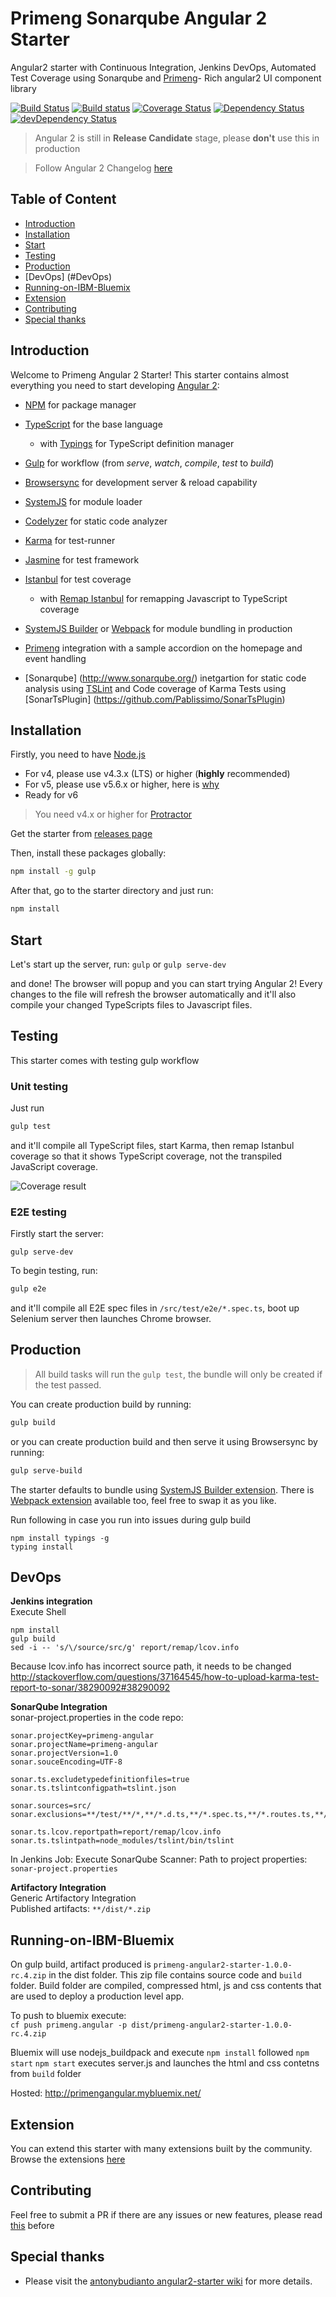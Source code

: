 # Primeng Sonarqube Angular 2 Starter
Angular2 starter with Continuous Integration, Jenkins DevOps, Automated Test Coverage using Sonarqube and  [Primeng](http://www.primefaces.org/primeng/#/)- Rich angular2 UI component library


[![Build Status](https://travis-ci.org/sanketsw/primeng-aungular-starter.svg)](https://travis-ci.org/sanketsw/primeng-aungular-starter)
[![Build status](https://ci.appveyor.com/api/projects/status/d5b3a9nnxnv5bxa5/branch/master?svg=true)](https://ci.appveyor.com/project/sanketsw/primeng-aungular-starter/branch/master)
[![Coverage Status](https://coveralls.io/repos/github/sanketsw/primeng-aungular-starter/badge.svg?branch=master)](https://coveralls.io/github/sanketsw/primeng-aungular-starter?branch=master)
[![Dependency Status](https://david-dm.org/sanketsw/primeng-aungular-starter.svg)](https://david-dm.org/sanketsw/primeng-aungular-starter)
[![devDependency Status](https://david-dm.org/sanketsw/primeng-aungular-starter/dev-status.svg)](https://david-dm.org/sanketsw/primeng-aungular-starter#info=devDependencies)


> Angular 2 is still in **Release Candidate** stage, please **don't** use this in production

> Follow Angular 2 Changelog [here](https://github.com/angular/angular/blob/master/CHANGELOG.md)


## Table of Content
* [Introduction](#introduction)
* [Installation](#installation)
* [Start](#start)
* [Testing](#testing)
* [Production](#production)
* [DevOps] (#DevOps) 
* [Running-on-IBM-Bluemix](#Running-on-IBM-Bluemix)
* [Extension](#extension)
* [Contributing](#contributing)
* [Special thanks](#special-thanks)

## Introduction
Welcome to Primeng Angular 2 Starter!
This starter contains almost everything you need to start developing [Angular 2](https://angular.io/):
* [NPM](https://www.npmjs.com/) for package manager
* [TypeScript](http://www.typescriptlang.org/) for the base language
  * with [Typings](https://github.com/typings/typings) for TypeScript definition manager
* [Gulp](http://gulpjs.com/) for workflow (from *serve*, *watch*, *compile*, *test* to *build*)
* [Browsersync](https://www.browsersync.io/) for development server & reload capability
* [SystemJS](https://github.com/systemjs/systemjs) for module loader
* [Codelyzer](https://github.com/mgechev/codelyzer) for static code analyzer
* [Karma](http://karma-runner.github.io/) for test-runner
* [Jasmine](http://jasmine.github.io/) for test framework
* [Istanbul](https://github.com/gotwarlost/istanbul) for test coverage
  * with [Remap Istanbul](https://github.com/SitePen/remap-istanbul) for remapping Javascript to TypeScript coverage
* [SystemJS Builder](https://github.com/systemjs/builder) or [Webpack](https://webpack.github.io/) for module bundling in production

* [Primeng](http://www.primefaces.org/primeng/#/) integration with a sample accordion on the homepage and event handling
* [Sonarqube] (http://www.sonarqube.org/) inetgartion for static code analysis using [TSLint](https://palantir.github.io/tslint/) and Code coverage of Karma Tests using [SonarTsPlugin] (https://github.com/Pablissimo/SonarTsPlugin)


## Installation
Firstly, you need to have [Node.js](https://nodejs.org/en/)
- For v4, please use v4.3.x (LTS) or higher (**highly** recommended)
- For v5, please use v5.6.x or higher, here is [why](https://nodejs.org/en/blog/vulnerability/february-2016-security-releases/)
- Ready for v6

> You need v4.x or higher for [Protractor](https://angular.github.io/protractor/#/)

Get the starter from [releases page](https://github.com/antonybudianto/angular2-starter/releases)

Then, install these packages globally:
```bash
npm install -g gulp
```

After that, go to the starter directory and just run:
```bash
npm install
```


## Start
Let's start up the server, run:
`gulp` or `gulp serve-dev`

and done! The browser will popup and you can start trying Angular 2!
Every changes to the file will refresh the browser automatically
and it'll also compile your changed TypeScripts files to Javascript files.

## Testing
This starter comes with testing gulp workflow

### Unit testing
Just run
```bash
gulp test
```
and it'll compile all TypeScript files, start Karma, then remap Istanbul coverage so that it shows TypeScript coverage, not the transpiled JavaScript coverage.

![Coverage result](http://s33.postimg.org/w7m9ckdkf/Screen_Shot_2016_06_04_at_8_15_53_AM.png)

### E2E testing
Firstly start the server:
```
gulp serve-dev
```
To begin testing, run:
```bash
gulp e2e
```
and it'll compile all E2E spec files in `/src/test/e2e/*.spec.ts`, boot up Selenium server then launches Chrome browser.

## Production
> All build tasks will run the `gulp test`, the bundle will only be created if the test passed.

You can create production build by running:
```bash
gulp build
```
or you can create production build and then serve it using Browsersync by running:
```bash
gulp serve-build
```
The starter defaults to bundle using [SystemJS Builder extension](https://github.com/ngstarter/systemjs-extension).
There is [Webpack extension](https://github.com/ngstarter/webpack-extension) available too, feel free to swap it as you like.   

Run following in case you run into issues during gulp build
```
npm install typings -g
typing install
```

## DevOps
**Jenkins integration**   
Execute Shell   
```
npm install
gulp build
sed -i -- 's/\/source/src/g' report/remap/lcov.info
```
Because lcov.info has incorrect source path, it needs to be changed   
http://stackoverflow.com/questions/37164545/how-to-upload-karma-test-report-to-sonar/38290092#38290092

**SonarQube Integration**   
sonar-project.properties in the code repo:   
```
sonar.projectKey=primeng-angular
sonar.projectName=primeng-angular
sonar.projectVersion=1.0
sonar.souceEncoding=UTF-8

sonar.ts.excludetypedefinitionfiles=true
sonar.ts.tslintconfigpath=tslint.json

sonar.sources=src/
sonar.exclusions=**/test/**/*,**/*.d.ts,**/*.spec.ts,**/*.routes.ts,**/tmp/**/*

sonar.ts.lcov.reportpath=report/remap/lcov.info
sonar.ts.tslintpath=node_modules/tslint/bin/tslint
```

In Jenkins Job: Execute SonarQube Scanner: Path to project properties: `sonar-project.properties`

**Artifactory Integration**   
Generic Artifactory Integration   
Published artifacts: `**/dist/*.zip`


## Running-on-IBM-Bluemix
On gulp build, artifact produced is `primeng-angular2-starter-1.0.0-rc.4.zip` in the dist folder. This zip file contains source code and `build` folder. Build folder are compiled, compressed html, js and css contents that are used to deploy a production level app. 

To push to bluemix execute:   
`cf push primeng.angular -p dist/primeng-angular2-starter-1.0.0-rc.4.zip `

Bluemix will use nodejs_buildpack and execute `npm install` followed `npm start`
`npm start` executes server.js and launches the html and css contetns from `build` folder

Hosted: http://primengangular.mybluemix.net/

## Extension
You can extend this starter with many extensions built by the community. Browse the extensions [here](https://github.com/ngstarter)

## Contributing
Feel free to submit a PR if there are any issues or new features, please read [this](https://github.com/antonybudianto/angular2-starter/wiki/Contributing) before

## Special thanks
* Please visit the [antonybudianto angular2-starter wiki](https://github.com/antonybudianto/angular2-starter/wiki) for more details.


